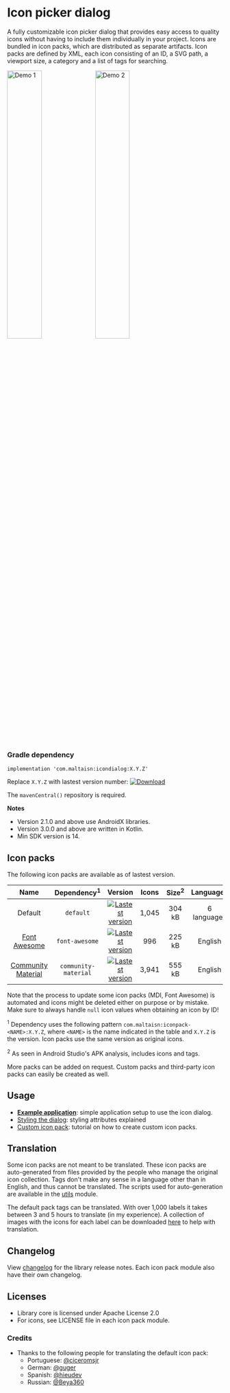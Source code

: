 # Icon picker dialog
A fully customizable icon picker dialog that provides easy access to quality icons
without having to include them individually in your project. Icons are bundled in
icon packs, which are distributed as separate artifacts. Icon packs are defined by XML,
each icon consisting of an ID, a SVG path, a viewport size, a category and a list of
tags for searching.

<img src="screenshots/demo1.gif" width="40%" alt="Demo 1"/>  <img src="screenshots/demo2.gif" width="40%" alt="Demo 2"/>

### Gradle dependency
`implementation 'com.maltaisn:icondialog:X.Y.Z'`

Replace `X.Y.Z` with lastest version number:  [![Download](https://img.shields.io/maven-central/v/com.maltaisn/icondialog)](https://search.maven.org/artifact/com.maltaisn/icondialog)

The `mavenCentral()` repository is required.

**Notes**

- Version 2.1.0 and above use AndroidX libraries.
- Version 3.0.0 and above are written in Kotlin.
- Min SDK version is 14.

## Icon packs
The following icon packs are available as of lastest version.

| Name |Dependency<sup>1</sup>|Version|Icons|Size<sup>2</sup>|Languages|
|:----:|:--------:|:-----:|:---:|:----:|:-------:|
|Default|`default`|[![Lastest version](https://img.shields.io/maven-central/v/com.maltaisn/iconpack-default)](https://search.maven.org/artifact/com.maltaisn/iconpack-default)|1,045|304 kB|6 languages|
|[Font Awesome][font-awesome]|`font-awesome`|[![Lastest version](https://img.shields.io/maven-central/v/com.maltaisn/iconpack-font-awesome)](https://search.maven.org/artifact/com.maltaisn/iconpack-font-awesome)|996|225 kB|English|
|[Community Material][mdi-community]|`community-material`|[![Lastest version](https://img.shields.io/maven-central/v/com.maltaisn/iconpack-community-material)](https://search.maven.org/artifact/com.maltaisn/iconpack-community-material)|3,941|555 kB|English|

Note that the process to update some icon packs (MDI, Font Awesome) is automated and icons
might be deleted either on purpose or by mistake. Make sure to always handle `null` icon values
when obtaining an icon by ID!

<sup>1</sup> Dependency uses the following pattern `com.maltaisn:iconpack-<NAME>:X.Y.Z`, where `<NAME>` is the
name indicated in the table and `X.Y.Z` is the version. Icon packs use the same version
as original icons.

<sup>2</sup> As seen in Android Studio's APK analysis, includes icons and tags.

More packs can be added on request. Custom packs and third-party icon packs can easily be created
as well.

## Usage
- [**Example application**](https://github.com/maltaisn/icondialoglib/wiki/Example-application): simple application setup to use the icon dialog.
- [Styling the dialog](https://github.com/maltaisn/icondialoglib/wiki/Styling-the-dialog): styling attributes explained
- [Custom icon pack](https://github.com/maltaisn/icondialoglib/wiki/Custom-icon-packs): tutorial on how to create custom icon packs.

## Translation
Some icon packs are not meant to be translated. These icon packs are auto-generated from
files provided by the people who manage the original icon collection. Tags don't make any
sense in a language other than in English, and thus cannot be translated. The scripts
used for auto-generation are available in the [utils][utils] module.

The default pack tags can be translated. With over 1,000 labels it takes between 3 and 5 hours
to translate (in my experience). A collection of images with the icons for each label can be downloaded
[here][default-pack-label-images] to help with translation.

## Changelog
View [changelog][changelog] for the library release notes. Each icon pack module also have their own changelog.

## Licenses
- Library core is licensed under Apache License 2.0
- For icons, see LICENSE file in each icon pack module.

### Credits
- Thanks to the following people for translating the default icon pack:
    - Portuguese: [@ciceromsjr](https://github.com/ciceromsjr)
    - German: [@guger](https://github.com/guger)
    - Spanish: [@hieudev](https://github.com/hieudev)
    - Russian: [@Beya360](https://github.com/Beya360)

[font-awesome]: https://fontawesome.com/icons
[mdi-community]: https://materialdesignicons.com/

[changelog]: CHANGELOG.md
[utils]: utils/
[default-pack-label-images]: https://github.com/maltaisn/icondialoglib/files/2957686/label-images.zip
